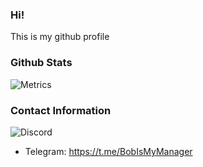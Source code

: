 ### Hi!

This is my github profile

### Github Stats

![Metrics](https://metrics.lecoq.io/BobIsMyManager?template=classic&isocalendar=1&stars=1&introduction=1&languages=1&isocalendar.duration=half-year&languages.colors=github&languages.threshold=0%25&introduction.title=true&stars.limit=3&config.timezone=America%2FChicago)

### Contact Information

 ![Discord](https://discord.c99.nl/widget/theme-1/776849973127675955.png)
 - Telegram: https://t.me/BobIsMyManager
